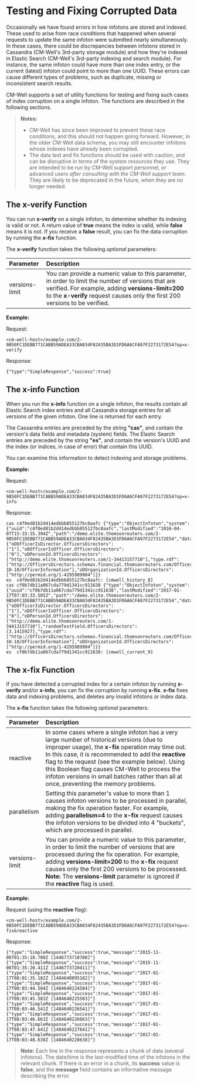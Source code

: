 # Testing and Fixing Corrupted Data #

Occasionally we have found errors in how infotons are stored and indexed. These used to arise from race conditions that happened when several requests to update the same infoton were submitted nearly simultaneously. In these cases, there could be discrepancies between infotons stored in Cassandra (CM-Well's 3rd-party storage module) and how they're indexed in Elastic Search (CM-Well's 3rd-party indexing  and search module). For instance, the same infoton could have more than one index entry, or the current (latest) infoton could point to more than one UUID. These errors can cause different types of problems, such as duplicate, missing or inconsistent search results.

CM-Well supports a set of utility functions for testing and fixing such cases of index corruption on a single infoton. The functions are described in the following sections.

>**Notes:** 
>* CM-Well has since been improved to prevent these race conditions, and this should not happen going forward. However, in the older CM-Well data schema, you may still encounter infotons whose indexes have already been corrupted.
>* The data test and fix functions should be used with caution, and can be disruptive in terms of the system resources they use. They are intended to be run by CM-Well support personnel, or advanced users *after consulting with the CM-Well support team*. They are likely to be deprecated in the future, when they are no longer needed. 

## The x-verify Function ##

You can run **x-verify** on a single infoton, to determine whether its indexing is valid or not. A return value of **true** means the index is valid, while **false** means it is not. If you receive a **false** result, you can fix the data corruption by running the **x-fix** function.

The **x-verify** function takes the following *optional* parameters:

Parameter | Description
:----|:-----------
versions-limit | You can provide a numeric value to this parameter, in order to limit the number of versions that are verified. For example, adding **versions-limit=200** to the **x-verify**  request causes only the first 200 versions to be verified. 


**Example:**

Request:

    <cm-well-host>/example.com/2-9B50FC1DEBB771CABB59ADEA33CBA034F82435BA3D1FD6A6CFA97F2273172E54?op=x-verify

Response:

    {"type":"SimpleResponse","success":true}

## The x-info Function ##

When you run the **x-info** function on a single infoton, the results contain all Elastic Search index entries and all Cassandra storage entries for all versions of the given infoton. One line is returned for each entry.

The Cassandra entries are preceded by the string **"cas"**, and contain the version's data fields and metadata (system) fields. The Elastic Search entries are preceded by the string **"es"**, and contain the version's UUID and the index (or indices, in case of error) that contain this UUID.

You can examine this information to detect indexing and storage problems. 

**Example:**

Request:

    <cm-well-host>/example.com/2-9B50FC1DEBB771CABB59ADEA33CBA034F82435BA3D1FD6A6CFA97F2273172E54?op=x-info

Response:

	cas c4f0ed81b2d414edbbb855127bc8aafc {"type":"ObjectInfoton","system":{"uuid":"c4f0ed81b2d414edbbb855127bc8aafc","lastModified":"2016-04-07T15:33:35.394Z","path":"/demo.elite.thomsonreuters.com/2-9B50FC1DEBB771CABB59ADEA33CBA034F82435BA3D1FD6A6CFA97F2273172E54","dataCenter":"dc1","indexTime":1460043219439,"parent":"/demo.elite.thomsonreuters.com"},"fields":{"oDOfficerIsDirector.OfficersDirectors":["1"],"oDOfficerIsOfficer.OfficersDirectors":["0"],"oDPersonId.OfficersDirectors":["http://demo.elite.thomsonreuters.com/1-34413157710"],"type.rdf":["http://OfficersDirectors.schemas.financial.thomsonreuters.com/OfficersDirectors/2014-10-10/OfficerInformation"],"oDOrganizationId.OfficersDirectors":["http://permid.org/1-4295989904"]}}
    es  c4f0ed81b2d414edbbb855127bc8aafc: [cmwell_history_8]
    cas cf0b7db11a067cda779d1341cc911638 {"type":"ObjectInfoton","system":{"uuid":"cf0b7db11a067cda779d1341cc911638","lastModified":"2017-01-17T07:03:33.505Z","path":"/demo.elite.thomsonreuters.com/2-9B50FC1DEBB771CABB59ADEA33CBA034F82435BA3D1FD6A6CFA97F2273172E54","dataCenter":"dc1","indexTime":1484636614911,"parent":"/demo.elite.thomsonreuters.com"},"fields":{"oDOfficerIsDirector.OfficersDirectors":["1"],"oDOfficerIsOfficer.OfficersDirectors":["0"],"oDPersonId.OfficersDirectors":["http://demo.elite.thomsonreuters.com/1-34413157710"],"randomTestField.OfficersDirectors":[3.1415927],"type.rdf":["http://OfficersDirectors.schemas.financial.thomsonreuters.com/OfficersDirectors/2014-10-10/OfficerInformation"],"oDOrganizationId.OfficersDirectors":["http://permid.org/1-4295989904"]}}
    es  cf0b7db11a067cda779d1341cc911638: [cmwell_current_9]
    
## The x-fix Function ##

If you have detected a corrupted index for a certain infoton by running **x-verify** and/or **x-info**, you can fix the corruption by running **x-fix**. **x-fix** fixes data and indexing problems, and deletes any invalid infotons or index data.

The **x-fix** function takes the following *optional* parameters:

Parameter | Description
:----|:-----------
reactive | In some cases where a single infoton has a very large number of historical versions (due to improper usage), the **x-fix** operation may time out. In this case, it is recommended to add the **reactive** flag to the request (see the example below). Using this Boolean flag causes CM-Well to process the infoton versions in small batches rather than all at once, preventing the memory problems.
parallelism | Setting this parameter's value to more than 1 causes infoton versions to be processed in parallel, making the fix operation faster. For example, adding **parallelism=4** to the **x-fix**  request causes the infoton versions to be divided into 4 "buckets", which are processed in parallel.
versions-limit | You can provide a numeric value to this parameter, in order to limit the number of versions that are processed during the fix operation. For example, adding **versions-limit=200** to the **x-fix**  request causes only the first 200 versions to be processed. **Note:** The **versions-limit** parameter is ignored if the **reactive** flag is used.

**Example:**

Request (using the **reactive** flag):

    <cm-well-host>/example.com/2-9B50FC1DEBB771CABB59ADEA33CBA034F82435BA3D1FD6A6CFA97F2273172E54?op=x-fix&reactive

Response:

	{"type":"SimpleResponse","success":true,"message":"2015-11-06T01:35:18.700Z [1446773718700]"}
    {"type":"SimpleResponse","success":true,"message":"2015-11-06T01:35:20.411Z [1446773720411]"}
    {"type":"SimpleResponse","success":true,"message":"2017-01-17T08:01:35.182Z [1484640095182]"}
    {"type":"SimpleResponse","success":true,"message":"2017-01-17T08:03:44.584Z [1484640224584]"}
    {"type":"SimpleResponse","success":true,"message":"2017-01-17T08:03:45.583Z [1484640225583]"}
    {"type":"SimpleResponse","success":true,"message":"2017-01-17T08:03:46.541Z [1484640226541]"}
    {"type":"SimpleResponse","success":true,"message":"2017-01-17T08:03:46.663Z [1484640226663]"}
    {"type":"SimpleResponse","success":true,"message":"2017-01-17T08:03:47.641Z [1484640227641]"}
    {"type":"SimpleResponse","success":true,"message":"2017-01-17T08:03:48.638Z [1484640228638]"}

>**Note:** Each line in the response represents a chunk of data (several infotons). The date/time is the last-modified time of the infotons in the relevant chunk. If there is an error in a chunk, its **success** value is **false**, and the **message** field contains an informative message describing the error.

